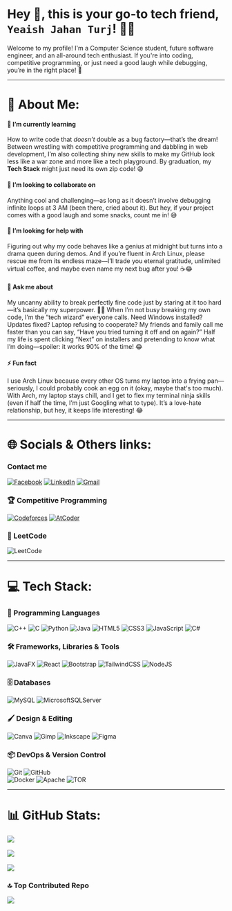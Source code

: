 # Hey 👋, this is your go-to tech friend, ```Yeaish Jahan Turj```! 👨‍💻

Welcome to my profile! I'm a Computer Science student, future software engineer, and an all-around tech enthusiast. If you're into coding, competitive programming, or just need a good laugh while debugging, you’re in the right place! 🚀

---


# 💫 About Me:  
#### 🌱 I’m currently learning  
How to write code that *doesn’t* double as a bug factory—that’s the dream! Between wrestling with competitive programming and dabbling in web development, I’m also collecting shiny new skills to make my GitHub look less like a war zone and more like a tech playground. By graduation, my **Tech Stack** might just need its own zip code! 😅

#### 👯 I’m looking to collaborate on  
Anything cool and challenging—as long as it doesn’t involve debugging infinite loops at 3 AM (been there, cried about it). But hey, if your project comes with a good laugh and some snacks, count me in! 😅  

#### 🤝 I’m looking for help with  
Figuring out why my code behaves like a genius at midnight but turns into a drama queen during demos. And if you’re fluent in Arch Linux, please rescue me from its endless maze—I’ll trade you eternal gratitude, unlimited virtual coffee, and maybe even name my next bug after you! ☕😂

#### 💬 Ask me about  
My uncanny ability to break perfectly fine code just by staring at it too hard—it’s basically my superpower. 🦸‍♂️ When I’m not busy breaking my own code, I’m the “tech wizard” everyone calls. Need Windows installed? Updates fixed? Laptop refusing to cooperate? My friends and family call me faster than you can say, “Have you tried turning it off and on again?” Half my life is spent clicking “Next” on installers and pretending to know what I’m doing—spoiler: it works 90% of the time! 😂

#### ⚡ Fun fact  
I use Arch Linux because every other OS turns my laptop into a frying pan—seriously, I could probably cook an egg on it (okay, maybe that's too much). With Arch, my laptop stays chill, and I get to flex my terminal ninja skills (even if half the time, I’m just Googling what to type). It’s a love-hate relationship, but hey, it keeps life interesting! 😂



---

# 🌐 Socials & Others links:  

### Contact me
[![Facebook](https://img.shields.io/badge/Facebook-%231877F2.svg?logo=Facebook&logoColor=white)](https://facebook.com/yj.Turj)  [![LinkedIn](https://img.shields.io/badge/LinkedIn-%230077B5.svg?logo=linkedin&logoColor=white)](https://linkedin.com/in/yeaish-jahan-turj-73186b2a6)  [![Gmail](https://img.shields.io/badge/Gmail-D14836?logo=gmail&logoColor=white)](mailto:yjturj12104@gmail.com)

### 🏆 Competitive Programming  
[![Codeforces](https://img.shields.io/badge/Codeforces-%23F24E1E.svg?style=for-the-badge&logo=Codeforces&logoColor=white)](https://codeforces.com/profile/Yeaish_Turj)  [![AtCoder](https://img.shields.io/badge/AtCoder-%23F24E1E.svg?style=for-the-badge&logo=atcoder&logoColor=white)](https://atcoder.jp/users/Yeaish_Turj)

### 🏅 LeetCode  
![LeetCode](https://img.shields.io/badge/LeetCode-%23FFA116.svg?style=for-the-badge&logo=leetcode&logoColor=white)  

---

# 💻 Tech Stack:  

### 🚀 Programming Languages  
![C++](https://img.shields.io/badge/c++-%2300599C.svg?style=for-the-badge&logo=c%2B%2B&logoColor=white)  ![C](https://img.shields.io/badge/c-%2300599C.svg?style=for-the-badge&logo=c&logoColor=white) ![Python](https://img.shields.io/badge/python-3670A0?style=for-the-badge&logo=python&logoColor=ffdd54) ![Java](https://img.shields.io/badge/java-%23ED8B00.svg?style=for-the-badge&logo=openjdk&logoColor=white)    ![HTML5](https://img.shields.io/badge/html5-%23E34F26.svg?style=for-the-badge&logo=html5&logoColor=white)  ![CSS3](https://img.shields.io/badge/css3-%231572B6.svg?style=for-the-badge&logo=css3&logoColor=white)    ![JavaScript](https://img.shields.io/badge/javascript-%23323330.svg?style=for-the-badge&logo=javascript&logoColor=%23F7DF1E)   ![C#](https://img.shields.io/badge/c%23-%23239120.svg?style=for-the-badge&logo=csharp&logoColor=white) 

### 🛠️ Frameworks, Libraries & Tools  
![JavaFX](https://img.shields.io/badge/javafx-%23FF0000.svg?style=for-the-badge&logo=javafx&logoColor=white)  ![React](https://img.shields.io/badge/react-%2320232a.svg?style=for-the-badge&logo=react&logoColor=%2361DAFB)  ![Bootstrap](https://img.shields.io/badge/bootstrap-%238511FA.svg?style=for-the-badge&logo=bootstrap&logoColor=white)  ![TailwindCSS](https://img.shields.io/badge/tailwindcss-%2338B2AC.svg?style=for-the-badge&logo=tailwind-css&logoColor=white)  ![NodeJS](https://img.shields.io/badge/node.js-6DA55F?style=for-the-badge&logo=node.js&logoColor=white)  

### 🗄️ Databases  
![MySQL](https://img.shields.io/badge/mysql-4479A1.svg?style=for-the-badge&logo=mysql&logoColor=white)  ![MicrosoftSQLServer](https://img.shields.io/badge/Microsoft%20SQL%20Server-CC2927?style=for-the-badge&logo=microsoft%20sql%20server&logoColor=white)  

### 🖌️ Design & Editing  
![Canva](https://img.shields.io/badge/Canva-%2300C4CC.svg?style=for-the-badge&logo=Canva&logoColor=white)  ![Gimp](https://img.shields.io/badge/Gimp-657D8B?style=for-the-badge&logo=gimp&logoColor=FFFFFF)  ![Inkscape](https://img.shields.io/badge/Inkscape-e0e0e0?style=for-the-badge&logo=inkscape&logoColor=080A13)  ![Figma](https://img.shields.io/badge/figma-%23F24E1E.svg?style=for-the-badge&logo=figma&logoColor=white)  

### 📦 DevOps & Version Control  
![Git](https://img.shields.io/badge/git-%23F05033.svg?style=for-the-badge&logo=git&logoColor=white)  ![GitHub](https://img.shields.io/badge/github-%23121011.svg?style=for-the-badge&logo=github&logoColor=white)  
![Docker](https://img.shields.io/badge/docker-%230db7ed.svg?style=for-the-badge&logo=docker&logoColor=white)  ![Apache](https://img.shields.io/badge/apache-%23D42029.svg?style=for-the-badge&logo=apache&logoColor=white)  ![TOR](https://img.shields.io/badge/tor-%237E4798.svg?style=for-the-badge&logo=tor-project&logoColor=white)  

---

# 📊 GitHub Stats:  
![](https://github-readme-stats.vercel.app/api?username=YeaishTurj&theme=transparent&hide_border=false&include_all_commits=false&count_private=false)<br/>  
![](https://github-readme-streak-stats.herokuapp.com/?user=YeaishTurj&theme=transparent&hide_border=false)<br/>  
![](https://github-readme-stats.vercel.app/api/top-langs/?username=YeaishTurj&theme=transparent&hide_border=false&include_all_commits=false&count_private=false&layout=compact)  

### 🔝 Top Contributed Repo  
![](https://github-contributor-stats.vercel.app/api?username=YeaishTurj&limit=5&theme=transparent&combine_all_yearly_contributions=true)  



